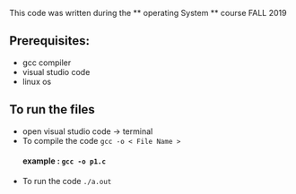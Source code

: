 This code was written during the ** operating System ** course FALL 2019 

## Prerequisites:
+ gcc compiler
+ visual studio code
+ linux os

## To run the files
+ open visual studio code -> terminal 
+ To compile the code 
`gcc -o < File Name > ` 
   #### example : `gcc -o p1.c`
+ To run the code 
`./a.out`
